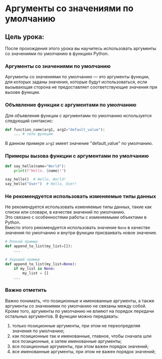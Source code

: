 # Аргументы со значениями по умолчанию

## Цель урока:
После прохождения этого урока вы научитесь использовать аргументы со значениями по умолчанию в функциях Python.

### Аргументы со значениями по умолчанию
Аргументы со значениями по умолчанию — это аргументы функции, для которых заданы значения, которые будут использоваться, если вызывающая сторона не предоставляет соответствующие значения при вызове функции.

### Объявление функции с аргументами по умолчанию
Для объявления функции с аргументами по умолчанию используется следующий синтаксис:
```python
def function_name(arg1, arg2="default_value"):
    ... # тело функции
```
В данном примере `arg2` имеет значение "default_value" по умолчанию.


### Примеры вызова функции с аргументами по умолчанию
```python
def say_hello(name="World"):
    print(f"Hello, {name}!")

say_hello()  # Hello, World!
say_hello("User")  # Hello, User!
```

### Не рекомендуется использовать изменяемые типы данных
Не рекомендуется использовать изменяемые типы данных, такие как списки или словари, в качестве значений по умолчанию.  
Это связано с особенностями работы с изменяемыми объектами в Python.  
Вместо этого рекомендуется использовать значение `None` в качестве значения по умолчанию и внутри функции присваивать новое значение.
```python
# Плохой пример
def append_to_list(my_list=[]):
    ...
```
```python
# Хороший пример
def append_to_list(my_list=None):
    if my_list is None:
        my_list = []
    ...
```

### Важно отметить
Важно понимать, что позиционные и именованные аргументы, а также аргументы со значениями по умолчанию не связаны между собой.  
Кроме того, аргументы по умолчанию не влияют на порядок передачи остальных аргументов.
В функции можно передавать:
1. только позиционные аргументы, при этом не переопределяя значения по умолчанию;
2. как позиционные так и именованные, главное, чтобы сначала шли все позиционные, а затем именованные аргументы;
3. все позиционные аргументы, при этом важен порядок значений;
4. все именованные аргументы, при этом не важен порядок значений;
